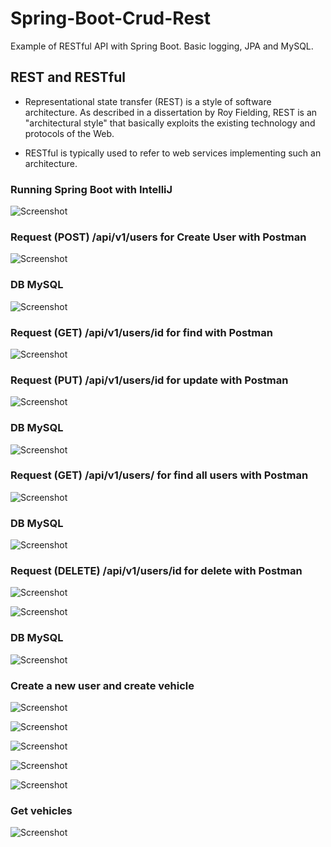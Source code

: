# Spring-Boot-Crud-Rest

Example of RESTful API with Spring Boot. Basic logging, JPA and MySQL.  

## REST and RESTful

- Representational state transfer (REST) is a style of software architecture. As described in a dissertation by Roy Fielding, REST is an "architectural style" that basically exploits the existing technology and protocols of the Web.

- RESTful is typically used to refer to web services implementing such an architecture.

### Running Spring Boot with IntelliJ

![Screenshot](/prtsc/RESTful-API-1.png)

### Request (POST) /api/v1/users for Create User with Postman

![Screenshot](/prtsc/RESTful-API-2.png)

### DB MySQL

![Screenshot](/prtsc/RESTful-API-2.1.png)

### Request (GET) /api/v1/users/id for find with Postman

![Screenshot](/prtsc/RESTful-API-3.png)

### Request (PUT) /api/v1/users/id for update with Postman

![Screenshot](/prtsc/RESTful-API-4.png)

### DB MySQL

![Screenshot](/prtsc/RESTful-API-4.1.png)

### Request (GET) /api/v1/users/ for find all users with Postman

![Screenshot](/prtsc/RESTful-API-5.png)

### DB MySQL

![Screenshot](/prtsc/RESTful-API-5.1.png)

### Request (DELETE) /api/v1/users/id for delete with Postman

![Screenshot](/prtsc/RESTful-API-6.png)

![Screenshot](/prtsc/RESTful-API-6.1.png)

### DB MySQL

![Screenshot](/prtsc/RESTful-API-6.2.png)

### Create a new user and create vehicle

![Screenshot](/prtsc/RESTful-API-7.png)

![Screenshot](/prtsc/RESTful-API-7.1.png)

![Screenshot](/prtsc/RESTful-API-7.2.png)

![Screenshot](/prtsc/RESTful-API-7.3.png)

![Screenshot](/prtsc/RESTful-API-7.4.png)

### Get vehicles

![Screenshot](/prtsc/RESTful-API-8.png)












